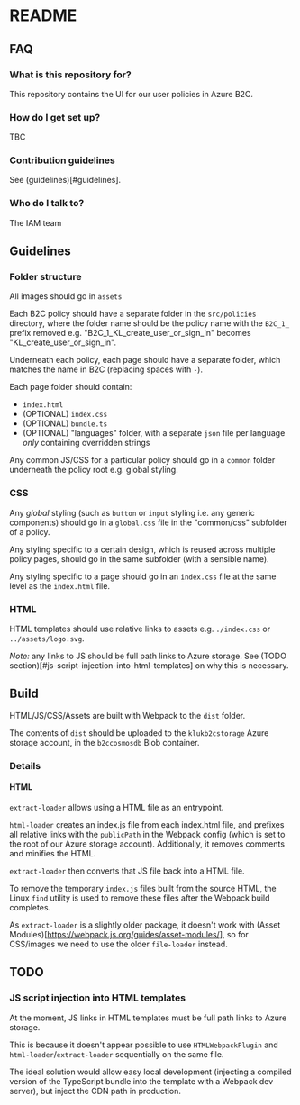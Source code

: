 # README

## FAQ

### What is this repository for?

This repository contains the UI for our user policies in Azure B2C.

### How do I get set up?

TBC

### Contribution guidelines

See (guidelines)[#guidelines].

### Who do I talk to?

The IAM team

## Guidelines

### Folder structure

All images should go in `assets`

Each B2C policy should have a separate folder in the `src/policies` directory, where the folder name should be the policy name with the `B2C_1_` prefix removed
e.g. "B2C_1_KL_create_user_or_sign_in" becomes "KL_create_user_or_sign_in".

Underneath each policy, each page should have a separate folder, which matches the name in B2C (replacing spaces with `-`).

Each page folder should contain:

-   `index.html`
-   (OPTIONAL) `index.css`
-   (OPTIONAL) `bundle.ts`
-   (OPTIONAL) "languages" folder, with a separate `json` file per language _only_ containing overridden strings

Any common JS/CSS for a particular policy should go in a `common` folder underneath the policy root
e.g. global styling.

### CSS

Any _global_ styling (such as `button` or `input` styling i.e. any generic components) should go in a `global.css` file in the "common/css" subfolder of a policy.

Any styling specific to a certain design, which is reused across multiple policy pages, should go in the same subfolder (with a sensible name).

Any styling specific to a page should go in an `index.css` file at the same level as the `index.html` file.

### HTML

HTML templates should use relative links to assets e.g. `./index.css` or `../assets/logo.svg`.

_Note:_ any links to JS should be full path links to Azure storage. See (TODO section)[#js-script-injection-into-html-templates] on why this is necessary.

## Build

HTML/JS/CSS/Assets are built with Webpack to the `dist` folder.

The contents of `dist` should be uploaded to the `klukb2cstorage` Azure storage account, in the `b2ccosmosdb` Blob container.

### Details

#### HTML

`extract-loader` allows using a HTML file as an entrypoint.

`html-loader` creates an index.js file from each index.html file, and prefixes all relative links with the `publicPath` in the Webpack config (which is set to the root of our Azure storage account).
Additionally, it removes comments and minifies the HTML.

`extract-loader` then converts that JS file back into a HTML file.

To remove the temporary `index.js` files built from the source HTML, the Linux `find` utility is used to remove these files after the Webpack build completes.

As `extract-loader` is a slightly older package, it doesn't work with (Asset Modules)[https://webpack.js.org/guides/asset-modules/], so for CSS/images we need to use the older `file-loader` instead.

## TODO

### JS script injection into HTML templates

At the moment, JS links in HTML templates must be full path links to Azure storage.

This is because it doesn't appear possible to use `HTMLWebpackPlugin` and `html-loader`/`extract-loader` sequentially on the same file.

The ideal solution would allow easy local development (injecting a compiled version of the TypeScript bundle into the template with a Webpack dev server), but inject the CDN path in production.

